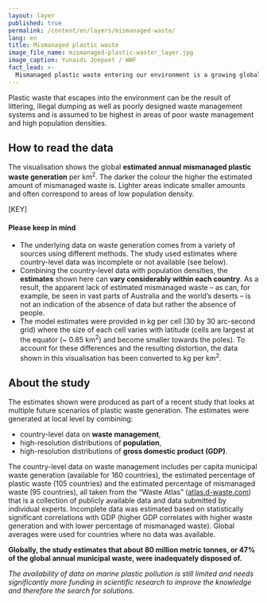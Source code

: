 ```yaml
---
layout: layer
published: true
permalink: /content/en/layers/mismanaged-waste/
lang: en
title: Mismanaged plastic waste
image_file_name: mismanaged-plastic-waster_layer.jpg
image_caption: Yunaidi Joepoet / WWF
fact_lead: >-
  Mismanaged plastic waste entering our environment is a growing global concern. Wind and rain carry it into our rivers and out to sea where it endangers wildlife and can enter the food chain.
---
```


Plastic waste that escapes into the environment can be the result of littering, illegal dumping as well as poorly designed waste management systems and is assumed to be highest in areas of poor waste management and high population densities.

## How to read the data

The visualisation shows the global **estimated annual mismanaged plastic waste generation** per km<sup>2</sup>. The darker the colour the higher the estimated amount of mismanaged waste is. Lighter areas indicate smaller amounts and often correspond to areas of low population density.

[KEY]

#### Please keep in mind

* The underlying data on waste generation comes from a variety of sources using different methods. The study used estimates where country-level data was incomplete or not available (see below).
* Combining the country-level data with population densities, the **estimates** shown here can **vary considerably within each country**. As a result, the apparent lack of estimated mismanaged waste – as can, for example, be seen in vast parts of Australia and the world’s deserts – is not an indication of the absence of data but rather the absence of people.
* The model estimates were provided in kg per cell (30 by 30 arc-second grid) where the size of each cell varies with latitude (cells are largest at the equator (~ 0.85 km<sup>2</sup>) and become smaller towards the poles). To account for these differences and the resulting distortion, the data shown in this visualisation has been converted to kg per km<sup>2</sup>.

## About the study

The estimates shown were produced as part of a recent study that looks at multiple future scenarios of plastic waste generation. The estimates were generated at local level by combining:

* country-level data on **waste management**,
* high-resolution distributions of **population**,
* high-resolution distributions of **gross domestic product (GDP)**.

The country-level data on waste management includes per capita municipal waste generation (available for 160 countries), the estimated percentage of plastic waste (105 countries) and the estimated percentage of mismanaged waste (95 countries), all taken from the “Waste Atlas” ([atlas.d-waste.com](http://www.atlas.d-waste.com/)) that is a collection of publicly available data and data submitted by individual experts. Incomplete data was estimated based on statistically significant correlations with GDP (higher GDP correlates with higher waste generation and with lower percentage of mismanaged waste). Global averages were used for countries where no data was available.

**Globally, the study estimates that about 80 million metric tonnes, or 47% of the global annual municipal waste, were inadequately disposed of.**

*The availability of data on marine plastic pollution is still limited and needs significantly more funding in scientific research to improve the knowledge and therefore the search for solutions.*
